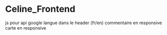 # Celine_Frontend

js pour api google
langue dans le header (fr/en)
commentaire en responsive
carte en responsive
